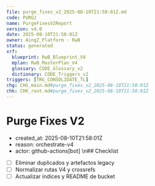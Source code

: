 ```yaml
---
file: purge_fixes_v2_2025-08-10T21:58:01Z.md
code: PURG2
name: PurgeFixesV2Report
version: v4.0
date: 2025-08-10T21:58:01Z
owner: AingZ_Platform · RwB
status: generated
xrf:
  blueprint: RwB_Blueprint_V4
  mplan: RwB_MasterPlan_V4
  glossary: CODE_Glossary_v2
  dictionary: CODE_Triggers_v2
triggers: [TRG_CONSOLIDATE_TL]
chg: CHG_main.md#purge_fixes_v2_2025-08-10T21:58:01Z
chk: CHK_root.md#purge_fixes_v2_2025-08-10T21:58:01Z
---
```

# Purge Fixes V2
- created_at: 2025-08-10T21:58:01Z
- reason: orchestrate-v4
- actor: github-actions[bot]
\n## Checklist
- [ ] Eliminar duplicados y artefactos legacy
- [ ] Normalizar rutas V4 y crossrefs
- [ ] Actualizar índices y README de bucket

